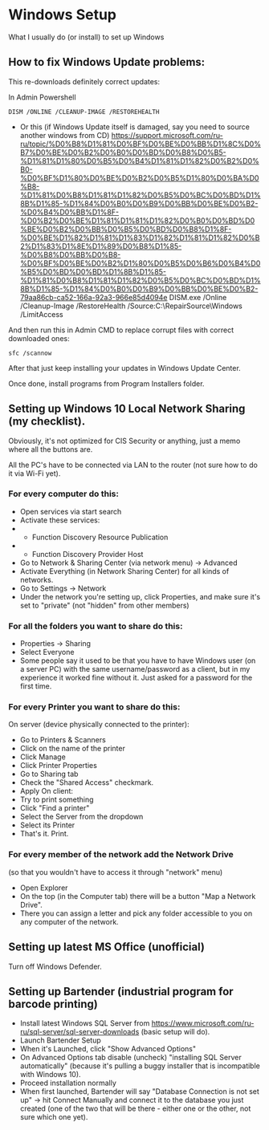 # Windows Setup
What I usually do (or install) to set up Windows

## How to fix Windows Update problems:
This re-downloads definitely correct updates:

In Admin Powershell
````
DISM /ONLINE /CLEANUP-IMAGE /RESTOREHEALTH
````

* Or this (if Windows Update itself is damaged, say you need to source another windows from CD) https://support.microsoft.com/ru-ru/topic/%D0%B8%D1%81%D0%BF%D0%BE%D0%BB%D1%8C%D0%B7%D0%BE%D0%B2%D0%B0%D0%BD%D0%B8%D0%B5-%D1%81%D1%80%D0%B5%D0%B4%D1%81%D1%82%D0%B2%D0%B0-%D0%BF%D1%80%D0%BE%D0%B2%D0%B5%D1%80%D0%BA%D0%B8-%D1%81%D0%B8%D1%81%D1%82%D0%B5%D0%BC%D0%BD%D1%8B%D1%85-%D1%84%D0%B0%D0%B9%D0%BB%D0%BE%D0%B2-%D0%B4%D0%BB%D1%8F-%D0%B2%D0%BE%D1%81%D1%81%D1%82%D0%B0%D0%BD%D0%BE%D0%B2%D0%BB%D0%B5%D0%BD%D0%B8%D1%8F-%D0%BE%D1%82%D1%81%D1%83%D1%82%D1%81%D1%82%D0%B2%D1%83%D1%8E%D1%89%D0%B8%D1%85-%D0%B8%D0%BB%D0%B8-%D0%BF%D0%BE%D0%B2%D1%80%D0%B5%D0%B6%D0%B4%D0%B5%D0%BD%D0%BD%D1%8B%D1%85-%D1%81%D0%B8%D1%81%D1%82%D0%B5%D0%BC%D0%BD%D1%8B%D1%85-%D1%84%D0%B0%D0%B9%D0%BB%D0%BE%D0%B2-79aa86cb-ca52-166a-92a3-966e85d4094e
DISM.exe /Online /Cleanup-Image /RestoreHealth /Source:C:\RepairSource\Windows /LimitAccess 

And then run this in Admin CMD to replace corrupt files with correct downloaded ones:
````
sfc /scannow
````

After that just keep installing your updates in Windows Update Center.

Once done, install programs from Program Installers folder.

## Setting up Windows 10 Local Network Sharing (my checklist).

Obviously, it's not optimized for CIS Security or anything, just a memo where all the buttons are.

All the PC's have to be connected via LAN to the router (not sure how to do it via Wi-Fi yet).

### For every computer do this:
- Open services via start search
- Activate these services:
- - Function Discovery Resource Publication
- - Function Discovery Provider Host
- Go to Network & Sharing Center (via network menu) -> Advanced 
- Activate Everything (in Network Sharing Center) for all kinds of networks.
- Go to Settings -> Network 
- Under the network you're setting up, click Properties, and make sure it's set to "private" (not "hidden" from other members)

### For all the folders you want to share do this:
- Properties -> Sharing
- Select Everyone
- Some people say it used to be that you have to have Windows user (on a server PC) with the same username/password as a client, but in my experience it worked fine without it. Just asked for a password for the first time.

### For every Printer you want to share do this:
On server (device physically connected to the printer):
- Go to Printers & Scanners
- Click on the name of the printer
- Click Manage
- Click Printer Properties
- Go to Sharing tab
- Check the "Shared Access" checkmark.
- Apply
On client:
- Try to print something
- Click "Find a printer"
- Select the Server from the dropdown
- Select its Printer
- That's it. Print.

### For every member of the network add the Network Drive
(so that you wouldn't have to access it through "network" menu)
- Open Explorer
- On the top (in the Computer tab) there will be a button "Map a Network Drive".
- There you can assign a letter and pick any folder accessible to you on any computer of the network.

## Setting up latest MS Office (unofficial)
Turn off Windows Defender.

## Setting up Bartender (industrial program for barcode printing)
- Install latest Windows SQL Server from https://www.microsoft.com/ru-ru/sql-server/sql-server-downloads (basic setup will do).
- Launch Bartender Setup
- When it's Launched, click "Show Advanced Options"
- On Advanced Options tab disable (uncheck) "installing SQL Server automatically" (because it's pulling a buggy installer that is incompatible with Windows 10).
- Proceed installation normally
- When first launched, Bartender will say "Database Connection is not set up" -> hit Connect Manually and connect it to the database you just created (one of the two that will be there - either one or the other, not sure which one yet).
